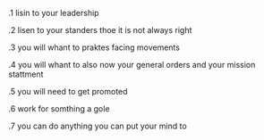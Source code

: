 .1 lisin to your leadership

.2 lisen to your standers thoe it is not always right 

.3 you will whant to praktes facing movements

.4 you will whant to also now your general orders and your mission stattment

.5 you will need to get promoted

.6 work for somthing a gole

.7 you can do anything you can put your mind to

